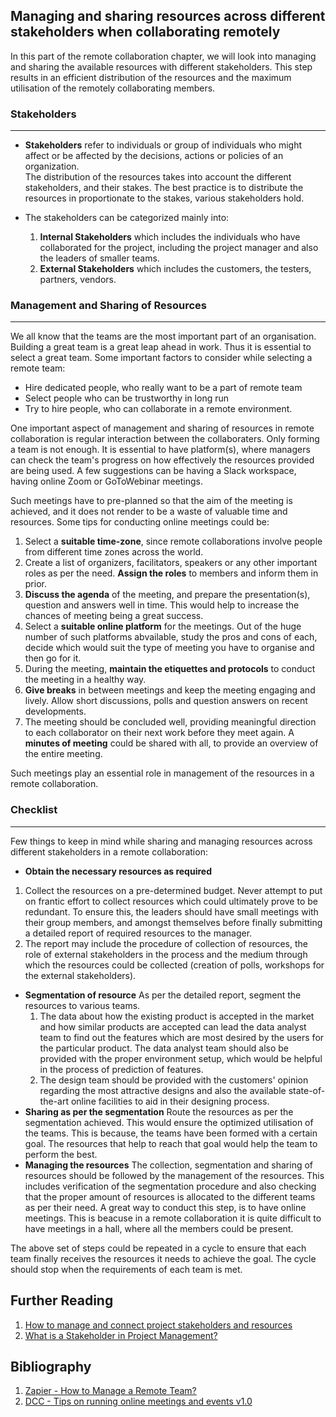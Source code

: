 ## Managing and sharing resources across different stakeholders when collaborating remotely

In this part of the remote collaboration chapter, we will look into managing and sharing the available resources with different stakeholders.
This step results in an efficient distribution of the resources and the maximum utilisation of the remotely collaborating members.

### Stakeholders
---
- **Stakeholders** refer to individuals or group of individuals who might affect or be affected by the decisions, actions or policies of an organization.  
The distribution of the resources takes into account the different stakeholders, and their stakes. 
The best practice is to distribute the resources in proportionate to the stakes, various stakeholders hold.

- The stakeholders can be categorized mainly into:
	1. **Internal Stakeholders** which includes the individuals who have collaborated for the project, including the project manager and also the leaders of smaller teams.
	2. **External Stakeholders** which includes the customers, the testers, partners, vendors.

### Management and Sharing of Resources
---
We all know that the teams are the most important part of an organisation. 
Building a great team is a great leap ahead in work. 
Thus it is essential to select a great team. 
Some important factors to consider while selecting a remote team:

- Hire dedicated people, who really want to be a part of remote team
- Select people who can be trustworthy in long run
- Try to hire people, who can collaborate in a remote environment.

One important aspect of management and sharing of resources in remote collaboration is regular interaction between the collaboraters.
Only forming a team is not enough. 
It is essential to have platform(s), where managers can check the team's progress on how effectively the resources provided are being used. 
A few suggestions can be having a Slack workspace, having online Zoom or GoToWebinar meetings.

Such meetings have to pre-planned so that the aim of the meeting is achieved, and it does not render to be a waste of valuable time and resources. 
Some tips for conducting online meetings could be:
1. Select a **suitable time-zone**, since remote collaborations involve people from different time zones across the world.
2. Create a list of organizers, facilitators, speakers or any other important roles as per the need. **Assign the roles** to members and inform them in prior.
3. **Discuss the agenda** of the meeting, and prepare the presentation(s), question and answers well in time. This would help to increase the chances of meeting being a great success.
4. Select a **suitable online platform** for the meetings. Out of the huge number of such platforms abvailable, study the pros and cons of each, decide which would suit the type of meeting you have to organise and then go for it.
5. During the meeting, **maintain the etiquettes and protocols** to conduct the meeting in a healthy way. 
6. **Give breaks** in between meetings and keep the meeting engaging and lively. Allow short discussions, polls and question answers on recent developments.
7. The meeting should be concluded well, providing meaningful direction to each collaborator on their next work before they meet again. A **minutes of meeting** could be shared with all, to provide an overview of the entire meeting.

Such meetings play an essential role in management of the resources in a remote collaboration.

### Checklist
---
Few things to keep in mind while sharing and managing resources across different stakeholders in a remote collaboration:
- **Obtain the necessary resources as required**
1. Collect the resources on a pre-determined budget. 
Never attempt to put on frantic effort to collect resources which could ultimately prove to be redundant. 
To ensure this, the leaders should have small meetings with their group members, and amongst themselves before finally submitting a detailed report of required resources to the manager.
2. The report may include the procedure of collection of resources, the role of external stakeholders in the process and the medium through which the resources could be collected (creation of polls, workshops for the external stakeholders).
								
- **Segmentation of resource**
	As per the detailed report, segment the resources to various teams.    
	1. The data about how the existing product is accepted in the market and how similar products are accepted can lead the data analyst team to find out the features which are most desired by the users for the particular product. 
 The data analyst team should also be provided with the proper environment setup, which would be helpful in the process of prediction of features. 
	2. The design team should be provided with the customers' opinion regarding the most attractive designs and also the available state-of-the-art online facilities to aid in their designing process.
- **Sharing as per the segmentation** 
	Route the resources as per the segmentation achieved. 
  This would ensure the optimized utilisation of the teams. 
  This is because, the teams have been formed with a certain goal. 
  The resources that help to reach that goal would help the team to perform the best.
- **Managing the resources** 
	The collection, segmentation and sharing of resources should be followed by the management of the resources. 
  This includes verification of the segmentation procedure and also checking that the proper amount of resources is allocated to the different teams as per their need. 
  A great way to conduct this step, is to have online meetings. 
  This is beacuse in a remote collaboration it is quite difficult to have meetings in a hall,  where all the members could be present.

The above set of steps could be repeated in a cycle to ensure that each team finally receives the resources it needs to achieve the goal. 
The cycle should stop when the requirements of each team is met.

## Further Reading
1. [How to manage and connect project stakeholders and resources ](https://www.orchestra-ppm.com/en/2018/10/04/how-to-manage-and-connect-project-stakeholders-and-resources/)
2. [What is a Stakeholder in Project Management?](https://www.wrike.com/project-management-guide/faq/what-is-a-stakeholder-in-project-management/)

## Bibliography
1. [Zapier - How to Manage a Remote Team?](https://zapier.com/learn/remote-work/how-manage-remote-team/)
2. [DCC - Tips on running online meetings and events v1.0](https://www.dcc.ac.uk/sites/default/files/documents/publications/DCC_remote_work_guide_2020_final.pdf)
